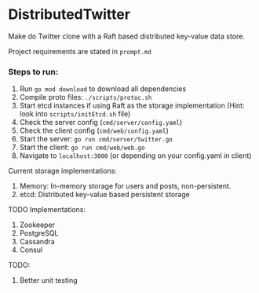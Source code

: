 # DistributedTwitter
Make do Twitter clone with a Raft based distributed key-value data store.

Project requirements are stated in `prompt.md`

### Steps to run:

1. Run `go mod download` to download all dependencies
2. Compile proto files: `./scripts/protoc.sh`
2. Start etcd instances if using Raft as the storage implementation (Hint: look into `scripts/initEtcd.sh` file)
3. Check the server config (`cmd/server/config.yaml`)
4. Check the client config (`cmd/web/config.yaml`)
5. Start the server: `go run cmd/server/twitter.go`
6. Start the client: `go run cmd/web/web.go`
7. Navigate to `localhost:3000` (or depending on your config.yaml in client)


Current storage implementations:

1. Memory: In-memory storage for users and posts, non-persistent.
2. etcd: Distributed key-value based persistent storage

TODO Implementations:

1. Zookeeper
2. PostgreSQL
3. Cassandra
4. Consul

TODO:

1. Better unit testing